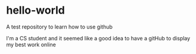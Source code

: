 # hello-world
A test repository to learn how to use github

I'm a CS student and it seemed like a good idea to have a gitHub to display my best work online
